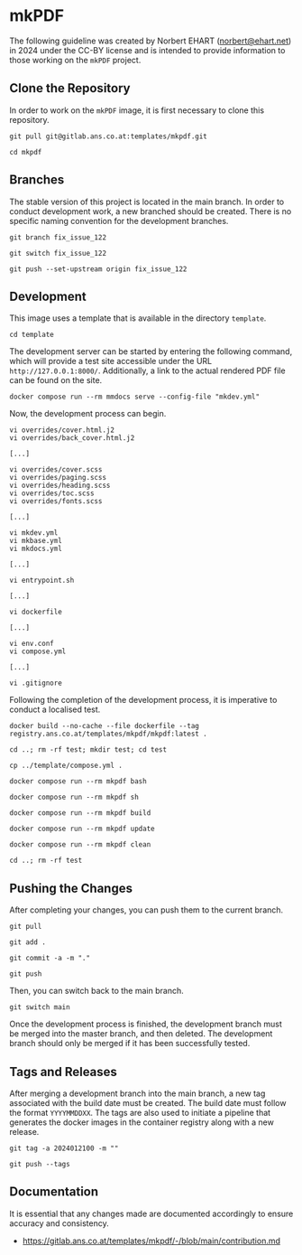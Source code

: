 # mkPDF

The following guideline was created by Norbert EHART (norbert@ehart.net) in 2024 under the CC-BY license and is intended to provide information to those working on the `mkPDF` project.

## Clone the Repository

In order to work on the `mkPDF` image, it is first necessary to clone this repository.

```text
git pull git@gitlab.ans.co.at:templates/mkpdf.git
```

```text
cd mkpdf
```

## Branches

The stable version of this project is located in the main branch. In order to conduct development work, a new branched should be created. There is no specific naming convention for the development branches.

```text
git branch fix_issue_122
```

```text
git switch fix_issue_122
```

```text
git push --set-upstream origin fix_issue_122
```

## Development

This image uses a template that is available in the directory `template`.

```text
cd template
```

The development server can be started by entering the following command, which will provide a test site accessible under the URL `http://127.0.0.1:8000/`. Additionally, a link to the actual rendered PDF file can be found on the site.

```text
docker compose run --rm mmdocs serve --config-file "mkdev.yml"
```

Now, the development process can begin.

```text
vi overrides/cover.html.j2
vi overrides/back_cover.html.j2

[...]

vi overrides/cover.scss
vi overrides/paging.scss
vi overrides/heading.scss
vi overrides/toc.scss
vi overrides/fonts.scss

[...]

vi mkdev.yml
vi mkbase.yml
vi mkdocs.yml

[...]

vi entrypoint.sh

[...]

vi dockerfile

[...]

vi env.conf
vi compose.yml

[...]

vi .gitignore
```

Following the completion of the development process, it is imperative to conduct a localised test.


```text
docker build --no-cache --file dockerfile --tag registry.ans.co.at/templates/mkpdf/mkpdf:latest .
```

```text
cd ..; rm -rf test; mkdir test; cd test
```

```text
cp ../template/compose.yml .
```

```text
docker compose run --rm mkpdf bash
```

```text
docker compose run --rm mkpdf sh
```

```text
docker compose run --rm mkpdf build
```

```text
docker compose run --rm mkpdf update
```

```text
docker compose run --rm mkpdf clean
```

```text
cd ..; rm -rf test
```

## Pushing the Changes

After completing your changes, you can push them to the current branch.

```text
git pull
```

```text
git add .
```

```text
git commit -a -m "."
```

```text
git push
```

Then, you can switch back to the main branch.

```text
git switch main
```

Once the development process is finished, the development branch must be merged into the master branch, and then deleted. The development branch should only be merged if it has been successfully tested.

## Tags and Releases

After merging a development branch into the main branch, a new tag associated with the build date must be created. The build date must follow the format `YYYYMMDDXX`. The tags are also used to initiate a pipeline that generates the docker images in the container registry along with a new release.

```text
git tag -a 2024012100 -m ""
```

```text
git push --tags
```

## Documentation

It is essential that any changes made are documented accordingly to ensure accuracy and consistency.

  * https://gitlab.ans.co.at/templates/mkpdf/-/blob/main/contribution.md
